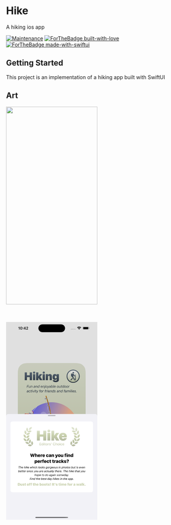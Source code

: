 # Hike

A hiking ios app 
<p align="center">

[![Maintenance](https://img.shields.io/badge/Maintained%3F-yes-green.svg)](https://github.com/iamEtornam/Hike/graphs/commit-activity)
[![ForTheBadge built-with-love](http://ForTheBadge.com/images/badges/built-with-love.svg)](https://github.com/iamEtornam/)
[![ForTheBadge made-with-swiftui](https://img.shields.io/badge/IOS-IOS%20Supported-lightgrey.svg)](https://apple.com)
</p>


## Getting Started

This project is an implementation of a hiking app built with SwiftUI

## Art

<p>
<img src="https://github.com/iamEtornam/Hike/blob/main/screenshots/art_1.mp4" width="250"  height="540"/>
</p>

<br>
<p>
<img src="https://github.com/iamEtornam/Hike/blob/main/screenshots/art_2.png" width="250"  height="540"/>
</p>
